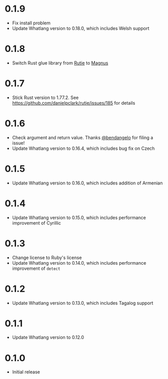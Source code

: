 0.1.9
=====

* Fix install problem
* Update Whatlang version to 0.18.0, which includes Welsh support

0.1.8
=====

* Switch Rust glue library from [Rutie][] to [Magnus][]

0.1.7
=====

* Stick Rust version to 1.77.2. See https://github.com/danielpclark/rutie/issues/185 for details

0.1.6
=====

* Check argument and return value. Thanks [@bendangelo][] for filing a issue!
* Update Whatlang version to 0.16.4, which includes bug fix on Czech

0.1.5
=====

* Update Whatlang version to 0.16.0, which includes addition of Armenian

0.1.4
=====

* Update Whatlang version to 0.15.0, which includes performance improvement of Cyrillic

0.1.3
=====

* Change license to Ruby's license
* Update Whatlang version to 0.14.0, which includes performance improvement of `detect`

0.1.2
=====

* Update Whatlang version to 0.13.0, which includes Tagalog support

0.1.1
=====

* Update Whatlang version to 0.12.0

0.1.0
=====

* Initial release

[@bendangelo]: https://gitlab.com/bendangelo
[Rutie]: https://github.com/danielpclark/rutie
[Magnus]: https://docs.rs/magnus/latest/magnus/

